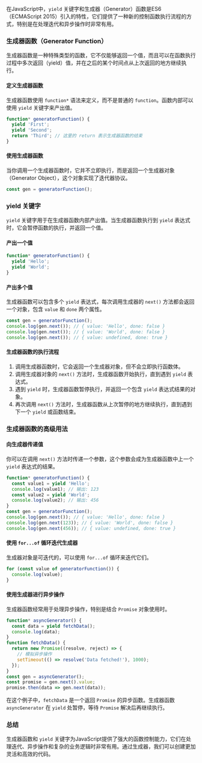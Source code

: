 在JavaScript中，`yield` 关键字和生成器（Generator）函数是ES6（ECMAScript 2015）引入的特性，它们提供了一种新的控制函数执行流程的方式，特别是在处理迭代和异步操作时非常有用。

### 生成器函数（Generator Function）

生成器函数是一种特殊类型的函数，它不仅能够返回一个值，而且可以在函数执行过程中多次返回（yield）值，并在之后的某个时间点从上次返回的地方继续执行。

#### 定义生成器函数

生成器函数使用 `function*` 语法来定义，而不是普通的 `function`。函数内部可以使用 `yield` 关键字来产出值。

```javascript
function* generatorFunction() {
  yield 'First';
  yield 'Second';
  return 'Third'; // 这里的 return 表示生成器函数的结束
}
```

#### 使用生成器函数

当你调用一个生成器函数时，它并不立即执行，而是返回一个生成器对象（Generator Object），这个对象实现了迭代器协议。

```javascript
const gen = generatorFunction();
```

### yield 关键字

`yield` 关键字用于在生成器函数内部产出值。当生成器函数执行到 `yield` 表达式时，它会暂停函数的执行，并返回一个值。

#### 产出一个值

```javascript
function* generatorFunction() {
  yield 'Hello';
  yield 'World';
}
```

#### 产出多个值

生成器函数可以包含多个 `yield` 表达式，每次调用生成器的 `next()` 方法都会返回一个对象，包含 `value` 和 `done` 两个属性。

```javascript
const gen = generatorFunction();
console.log(gen.next()); // { value: 'Hello', done: false }
console.log(gen.next()); // { value: 'World', done: false }
console.log(gen.next()); // { value: undefined, done: true }
```

#### 生成器函数的执行流程

1. 调用生成器函数时，它会返回一个生成器对象，但不会立即执行函数体。
2. 调用生成器对象的 `next()` 方法时，生成器函数开始执行，直到遇到 `yield` 表达式。
3. 遇到 `yield` 时，生成器函数暂停执行，并返回一个包含 `yield` 表达式结果的对象。
4. 再次调用 `next()` 方法时，生成器函数从上次暂停的地方继续执行，直到遇到下一个 `yield` 或函数结束。

### 生成器函数的高级用法

#### 向生成器传递值

你可以在调用 `next()` 方法时传递一个参数，这个参数会成为生成器函数中上一个 `yield` 表达式的结果。

```javascript
function* generatorFunction() {
  const value1 = yield 'Hello';
  console.log(value1); // 输出: 123
  const value2 = yield 'World';
  console.log(value2); // 输出: 456
}
const gen = generatorFunction();
console.log(gen.next()); // { value: 'Hello', done: false }
console.log(gen.next(123)); // { value: 'World', done: false }
console.log(gen.next(456)); // { value: undefined, done: true }
```

#### 使用 `for...of` 循环迭代生成器

生成器对象是可迭代的，可以使用 `for...of` 循环来迭代它们。

```javascript
for (const value of generatorFunction()) {
  console.log(value);
}
```

#### 使用生成器进行异步操作

生成器函数经常用于处理异步操作，特别是结合 `Promise` 对象使用时。

```javascript
function* asyncGenerator() {
  const data = yield fetchData();
  console.log(data);
}
function fetchData() {
  return new Promise((resolve, reject) => {
    // 模拟异步操作
    setTimeout(() => resolve('Data fetched!'), 1000);
  });
}
const gen = asyncGenerator();
const promise = gen.next().value;
promise.then(data => gen.next(data));
```

在这个例子中，`fetchData` 是一个返回 `Promise` 的异步函数。生成器函数 `asyncGenerator` 在 `yield` 处暂停，等待 `Promise` 解决后再继续执行。

### 总结

生成器函数和 `yield` 关键字为JavaScript提供了强大的函数控制能力，它们在处理迭代、异步操作和复杂的业务逻辑时非常有用。通过生成器，我们可以创建更加灵活和高效的代码。
